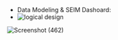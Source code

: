 - Data Modeling & SEIM Dashoard: 
- ![logical design](https://user-images.githubusercontent.com/68612270/170852245-3268e500-2ba8-45c5-9356-a7b0f652b5f8.png)

![Screenshot (462)](https://user-images.githubusercontent.com/68612270/170852386-755a53c4-ae2c-4c9f-bbad-9f52daa1234d.png)
